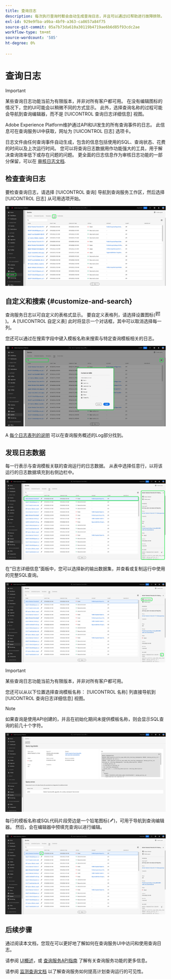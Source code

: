 ```yaml
---
title: 查询日志
description: 每次执行查询时都会自动生成查询日志，并且可以通过UI帮助进行故障排除。 本文档概述了如何使用及导航UI的“查询服务日志”部分。
exl-id: 929e9fba-a9ba-4bf9-a363-ca8657a84f75
source-git-commit: 05a7b73da610a30119b4719ae6b6d85f93cdc2ae
workflow-type: tm+mt
source-wordcount: '585'
ht-degree: 0%

---
```


# 查询日志

>[!IMPORTANT]
>
>某些查询日志功能当前为有限版本，并非对所有客户都可用。 在没有编辑图标的情况下，您的UI可能会以稍微不同的方式显示。 此外，选择查询名称的过程可能会导航到查询编辑器，而不是 [!UICONTROL 查询日志详细信息] 视图。

Adobe Experience Platform维护通过API和UI发生的所有查询事件的日志。 此信息可在查询服务UI中获取，网址为 [!UICONTROL 日志] 选项卡。

日志文件由任何查询事件自动生成，包含的信息包括使用的SQL、查询状态、花费的时间以及上次运行时间。 您可以将查询日志数据用作功能强大的工具，用于解决查询效率低下或存在问题的问题。 更全面的日志信息作为审核日志功能的一部分保留，可以在 [审核日志文档](../../landing/governance-privacy-security/audit-logs/overview.md).

## 检查查询日志

要检查查询日志，请选择 [!UICONTROL 查询] 导航到查询服务工作区，然后选择 [!UICONTROL 日志] 从可用选项开始。

![突出显示了带有查询和日志的Platform UI。](../images/ui/query-log/logs.png)

## 自定义和搜索 {#customize-and-search}

查询服务日志以可自定义的表格式显示。 要自定义表格列，请选择设置图标(![设置图标。](../images/ui/query-log/settings-icon.png))。 A [!UICONTROL 自定义表] 此时将显示一个对话框，其中可以取消选择每一列。

您还可以通过在搜索字段中键入模板名称来搜索与特定查询模板相关的日志。

![突出显示具有搜索栏和管理列表下拉列表的查询日志工作区。](../images/ui/query-log/customize-logs.png)

A [每个日志表列的说明](./overview.md#log) 可以在查询服务概述的Log部分找到。

## 发现日志数据

每一行表示与查询模板关联的查询运行的日志数据。 从表中选择任意行，以将该运行的日志数据填充到右侧边栏中。

![在查询日志工作区中选择了行，并突出显示右侧边栏中的日志数据。](../images/ui/query-log/log-details.png)

在“日志详细信息”面板中，您可以选择新的输出数据集，并查看或复制运行中使用的完整SQL查询。

![查询日志工作区中选定了一行，并突出显示输出数据集和SQL查询。](../images/ui/query-log/edit-output-dataset.png)

>[!IMPORTANT]
>
>某些查询日志功能当前为有限版本，并非对所有客户都可用。

您还可以从以下位置选择查询模板名称： [!UICONTROL 名称] 列直接导航到 [!UICONTROL 查询日志详细信息] 视图。

>[!NOTE]
>
>如果查询是使用API创建的，并且在初始化期间未提供模板名称，则会显示SQL查询的前几十个字符。

![查询日志详细信息视图。](../images/ui/query-log/query-log-details.png)

每行的模板名称或SQL代码片段旁边是一个铅笔图标(![铅笔图标。](../images/ui/query-log/edit-icon.png))，可用于导航到查询编辑器。 然后，会在编辑器中预填充查询以进行编辑。

![查询日志工作区中突出显示了铅笔图标。](../images/ui/query-log/edit-query.png)

## 后续步骤

通过阅读本文档，您现在可以更好地了解如何在查询服务UI中访问和使用查询日志。

请参阅 [UI概述](./overview.md)，或 [查询服务API指南](../api/getting-started.md) 了解有关查询服务功能的更多信息。

请参阅 [监测查询文档](./monitor-queries.md) 以了解查询服务如何提高计划查询运行的可见性。
